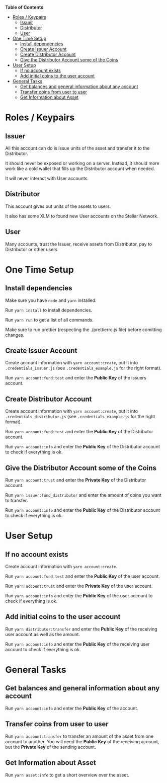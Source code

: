 <!-- markdown-toc start - Don't edit this section. Run M-x markdown-toc-refresh-toc -->
**Table of Contents**

- [Roles / Keypairs](#roles--keypairs)
    - [Issuer](#issuer)
    - [Distributor](#distributor)
    - [User](#user)
- [One Time Setup](#one-time-setup)
    - [Install dependencies](#install-dependencies)
    - [Create Issuer Account](#create-issuer-account)
    - [Create Distributor Account](#create-distributor-account)
    - [Give the Distributor Account some of the Coins](#give-the-distributor-account-some-of-the-coins)
- [User Setup](#user-setup)
    - [If no account exists](#if-no-account-exists)
    - [Add initial coins to the user account](#add-initial-coins-to-the-user-account)
- [General Tasks](#general-tasks)
    - [Get balances and general information about any account](#get-balances-and-general-information-about-any-account)
    - [Transfer coins from user to user](#transfer-coins-from-user-to-user)
    - [Get Information about Asset](#get-information-about-asset)

<!-- markdown-toc end -->


# Roles / Keypairs


## Issuer

All this account can do is issue units of the asset and transfer it to the Distributor.

It should never be exposed or working on a server. Instead, it should more work like a cold wallet that fills up the Distributor account when needed.

It will never interact with User accounts.


## Distributor

This account gives out units of the assets to users.

It also has some XLM to found new User accounts on the Stellar Network.


## User

Many accounts, trust the Issuer, receive assets from Distributor, pay to Distributor or other users


# One Time Setup


## Install dependencies

Make sure you have `node` and `yarn` installed.

Run `yarn install` to install dependencies.

Run `yarn run` to get a list of all commands.

Make sure to run prettier (respecting the ./prettierrc.js file) before comitting changes.


## Create Issuer Account

Create account information with `yarn account:create`, put it into `.credentials_issuer.js` (see `.credentials_example.js` for the right format).

Run `yarn account:fund:test` and enter the **Public Key** of the issuers account.


## Create Distributor Account

Create account information with `yarn account:create`, put it into `.credentials_distributor.js` (see `.credentials_example.js` for the right format).

Run `yarn account:fund:test` and enter the **Public Key** of the Distributor account.

Run `yarn account:info` and enter the **Public Key** of the Distributor account to check if everything is ok.


## Give the Distributor Account some of the Coins

Run `yarn account:trust` and enter the **Private Key** of the Distributor account.

Run `yarn issuer:fund_distributor` and enter the amount of coins you want to transfer.

Run `yarn account:info` and enter the **Public Key** of the Distributor account to check if everything is ok.


# User Setup


## If no account exists

Create account information with `yarn account:create`.

Run `yarn account:fund:test` and enter the **Public Key** of the user account.

Run `yarn account:trust` and enter the **Private Key** of the user account.

Run `yarn account:info` and enter the **Public Key** of the user account to check if everything is ok.


## Add initial coins to the user account

Run `yarn distributor:transfer` and enter the **Public Key** of the receiving user account as well as the amount.

Run `yarn account:info` and enter the **Public Key** of the receiving user account to check if everything is ok.


# General Tasks


## Get balances and general information about any account

Run `yarn account:info` and enter the **Public Key** of the account.


## Transfer coins from user to user

Run `yarn account:transfer` to transfer an amount of the asset from one account to another. You will need the **Public Key** of the receiving account, but the **Private Key** of the sending account.


## Get Information about Asset

Run `yarn asset:info` to get a short overview over the asset.
